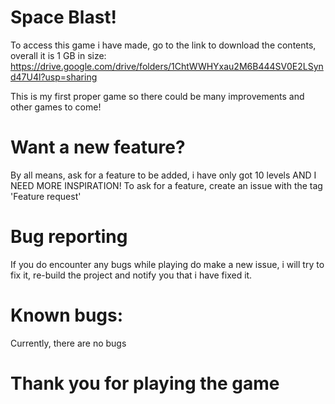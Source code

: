 # Space Blast!
 
To access this game i have made, go to the link to download the contents, overall it is 1 GB in size:
https://drive.google.com/drive/folders/1ChtWWHYxau2M6B444SV0E2LSynd47U4l?usp=sharing

This is my first proper game so there could be many improvements and other games to come!

# Want a new feature?
By all means, ask for a feature to be added, i have only got 10 levels AND I NEED MORE INSPIRATION!
To ask for a feature, create an issue with the tag 'Feature request'

# Bug reporting
If you do encounter any bugs while playing do make a new issue, i will try to fix it, re-build the project and notify you that i have fixed it.

# Known bugs:
Currently, there are no bugs

# Thank you for playing the game
